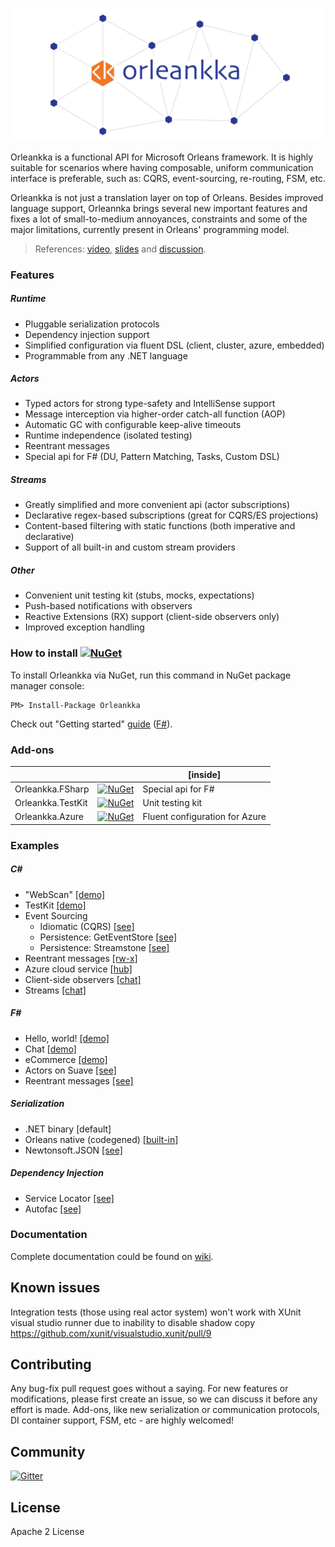 ![Orleankka Logo](Logo.Wide.jpg)

Orleankka is a functional API for Microsoft Orleans framework. It is highly suitable for scenarios where having composable, uniform communication interface is preferable, such as: CQRS, event-sourcing, re-routing, FSM, etc. 

Orleankka is not just a translation layer on top of Orleans. Besides improved language support, Orleannka brings several new important features and fixes a lot of small-to-medium annoyances, constraints and some of the major limitations, currently present in Orleans' programming model.

> References: [video](https://www.youtube.com/watch?v=07Up88bpl20), [slides](https://docs.google.com/presentation/d/1brM4SS-uJBRMZs-CdOZoJ0KUgrnPXXwrOXnYgfLL4Nk/edit#slide=id.p4) and [discussion](https://github.com/dotnet/orleans/issues/42).

### Features

##### Runtime

+ Pluggable serialization protocols
+ Dependency injection support
+ Simplified configuration via fluent DSL (client, cluster, azure, embedded)
+ Programmable from any .NET language
 
##### Actors

+ Typed actors for strong type-safety and IntelliSense support
+ Message interception via higher-order catch-all function (AOP)
+ Automatic GC with configurable keep-alive timeouts
+ Runtime independence (isolated testing)
+ Reentrant messages
+ Special api for F# (DU, Pattern Matching, Tasks, Custom DSL)

##### Streams

- Greatly simplified and more convenient api (actor subscriptions)
- Declarative regex-based subscriptions (great for CQRS/ES projections)
- Content-based filtering with static functions (both imperative and declarative)
- Support of all built-in and custom stream providers

##### Other

+ Convenient unit testing kit (stubs, mocks, expectations)
+ Push-based notifications with observers
+ Reactive Extensions (RX) support (client-side observers only)
+ Improved exception handling

### How to install [![NuGet](https://img.shields.io/nuget/v/Orleankka.svg?style=flat)](https://www.nuget.org/packages/Orleankka/)

To install Orleankka via NuGet, run this command in NuGet package manager console:

	PM> Install-Package Orleankka

Check out "Getting started" [guide](https://github.com/yevhen/Orleankka/wiki/Getting-Started-%28C%23%29) ([F#](https://github.com/yevhen/Orleankka/wiki/Getting-Started-%28F%23%29)).

### Add-ons

|  |  | [inside]
| ------- |:----:| ---------- |
| Orleankka.FSharp | [![NuGet](https://img.shields.io/nuget/v/Orleankka.FSharp.svg?style=flat)](https://www.nuget.org/packages/Orleankka.FSharp/) | Special api for F#
| Orleankka.TestKit | [![NuGet](https://img.shields.io/nuget/v/Orleankka.TestKit.svg?style=flat)](https://www.nuget.org/packages/Orleankka.TestKit/) | Unit testing kit
| Orleankka.Azure | [![NuGet](https://img.shields.io/nuget/v/Orleankka.Azure.svg?style=flat)](https://www.nuget.org/packages/Orleankka.Azure/) | Fluent configuration for Azure

### Examples

##### C&#35;

+ "WebScan" [[demo]](Source/Demo.App)
+ TestKit [[demo]](Source/Demo.App.Tests)
+ Event Sourcing 
	+ Idiomatic (CQRS) [[see]](Source/Example.EventSourcing.Idiomatic)
	+ Persistence: GetEventStore [[see]](Source/Example.EventSourcing.Persistence.GES)
	+ Persistence: Streamstone [[see]](Source/Example.EventSourcing.Persistence.Streamstone)
+ Reentrant messages [[rw-x]](Source/Example.Reentrant)
+ Azure cloud service [[hub]](Source/Example.Azure.Cluster)
+ Client-side observers [[chat]](Source/Example.Observers.Chat.Client)
+ Streams [[chat]](Source/Example.Streams.Chat.Server)

##### F&#35;

+ Hello, world! [[demo]](Source/FSharp.Demo.HelloWorld) 
+ Chat  [[demo]](Source/FSharp.Demo.Chat.Server)
+ eCommerce [[demo]](Source/FSharp.Demo.Shop)
+ Actors on Suave [[see]](Source/FSharp.Example.Suave)
+ Reentrant messages [[see]](Source/FSharp.Example.Reentrant)

##### Serialization

+ .NET binary [default]
+ Orleans native (codegened) [[built-in]](Source/Example.Serialization.Native)
+ Newtonsoft.JSON [[see]](Source/Example.Serialization.JSON)

##### Dependency Injection

+ Service Locator [[see]](Source/Demo.App)
+ Autofac [[see]](Source/Example.DependencyInjection.Autofac)

### Documentation

Complete documentation could be found on [wiki](https://github.com/yevhen/Orleankka/wiki).

## Known issues

Integration tests (those using real actor system) won't work with XUnit visual studio runner due to inability to disable shadow copy https://github.com/xunit/visualstudio.xunit/pull/9

## Contributing

Any bug-fix pull request goes without a saying. For new features or modifications, please first create an issue, so we can discuss it before any effort is made. Add-ons, like new serialization or communication protocols, DI container support, FSM, etc - are highly welcomed!

## Community

[![Gitter](https://badges.gitter.im/Join%20Chat.svg)](https://gitter.im/yevhen/Orleankka?utm_source=badge&utm_medium=badge&utm_campaign=pr-badge&utm_content=badge)

## License

Apache 2 License
